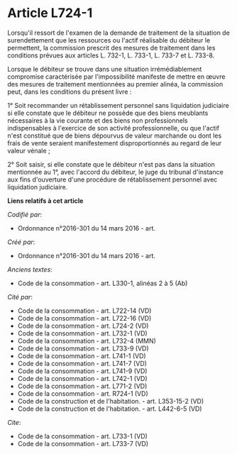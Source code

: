 # Article L724-1

Lorsqu'il ressort de l'examen de la demande de traitement de la situation de surendettement que les ressources ou l'actif
réalisable du débiteur le permettent, la commission prescrit des mesures de traitement dans les conditions prévues aux
articles L. 732-1, L. 733-1, L. 733-7 et L. 733-8. 

Lorsque le débiteur se trouve dans une situation irrémédiablement compromise caractérisée par l'impossibilité manifeste de
mettre en œuvre des mesures de traitement mentionnées au premier alinéa, la commission peut, dans les conditions du présent
livre : 

1° Soit recommander un rétablissement personnel sans liquidation judiciaire si elle constate que le débiteur ne possède que
des biens meublants nécessaires à la vie courante et des biens non professionnels indispensables à l'exercice de son activité
professionnelle, ou que l'actif n'est constitué que de biens dépourvus de valeur marchande ou dont les frais de vente
seraient manifestement disproportionnés au regard de leur valeur vénale ; 

2° Soit saisir, si elle constate que le débiteur n'est pas dans la situation mentionnée au 1°, avec l'accord du débiteur, le
juge du tribunal d'instance aux fins d'ouverture d'une procédure de rétablissement personnel avec liquidation judiciaire.

**Liens relatifs à cet article**

_Codifié par_:

  - Ordonnance n°2016-301 du 14 mars 2016 - art.

_Créé par_:

  - Ordonnance n°2016-301 du 14 mars 2016 - art.

_Anciens textes_:

  - Code de la consommation - art. L330-1, alinéas 2 à 5 (Ab)

_Cité par_:

  - Code de la consommation - art. L722-14 (VD)
  - Code de la consommation - art. L722-16 (VD)
  - Code de la consommation - art. L724-2 (VD)
  - Code de la consommation - art. L732-1 (VD)
  - Code de la consommation - art. L732-4 (MMN)
  - Code de la consommation - art. L733-9 (VD)
  - Code de la consommation - art. L741-1 (VD)
  - Code de la consommation - art. L741-7 (VD)
  - Code de la consommation - art. L741-9 (VD)
  - Code de la consommation - art. L742-1 (VD)
  - Code de la consommation - art. L771-2 (VD)
  - Code de la consommation - art. R724-1 (VD)
  - Code de la construction et de l'habitation. - art. L353-15-2 (VD)
  - Code de la construction et de l'habitation. - art. L442-6-5 (VD)

_Cite_:

  - Code de la consommation - art. L733-1 (VD)
  - Code de la consommation - art. L733-7 (VD)
